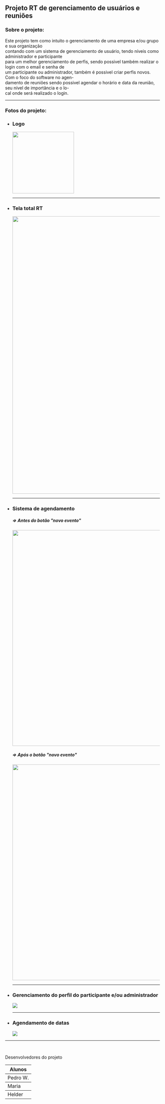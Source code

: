 <h2>Projeto RT de gerenciamento de usuários e reuniões</h2>

### Sobre o projeto:

<p>Este projeto tem como intuito o gerenciamento de uma empresa e/ou grupo e sua organização <br/>
contando com um sistema de gerenciamento de usuário, tendo níveis como administrador e participante <br/>
para um melhor gerenciamento de perfis, sendo possivel também realizar o login com o email e senha de <br/>
um participante ou administrador, também é possivel criar perfis novos. Com o foco do software no agen- <br/>
damento de reuniões sendo possivel agendar o horário e data da reunião, seu nível de importância e o lo- <br/>
cal onde será realizado o login. 
</p>

<hr/>

### Fotos do projeto:

 <div>
  <ul>
      <li>
       <h3>Logo</h3>
       <img width="200px"  src="https://user-images.githubusercontent.com/81252209/203434985-f4e74201-a178-4a8b-8579-894ebf4f8776.png"/> <br/>
     </li>
     <hr/>
       <li>
       <h3>Tela total RT</h3>
       <img width="900px"  src="https://user-images.githubusercontent.com/81252209/203434672-21c49601-503b-41d5-8e79-e649c6963ddb.png"/> <br/>
     </li>
   <hr/>
       <li>
    <h3>Sistema de agendamento</h3>
        <h5>=> Antes do botão "novo evento" </h5>
        <img width="700px"  src="https://user-images.githubusercontent.com/81252209/203434842-d69114e9-c2bf-403a-8a27-e37378902093.png"/>
         <h5>=> Após o botão "novo evento" </h5>
        <img width="700px"  src="https://user-images.githubusercontent.com/81252209/203434778-6ffa6e73-9f57-4b9d-9966-e2e1f4604336.png"/> <br/>
     </li>
   <hr/>
       <li>
       <h3>Gerenciamento do perfil do participante e/ou administrador</h3>
       <img src="https://user-images.githubusercontent.com/81252209/203434725-7dde779e-8e77-4270-9ce0-3e1945effb5d.png"/> <br/>
     </li>
   <hr/>
       <li>
       <h3>Agendamento de datas</h3>
       <img src="https://user-images.githubusercontent.com/81252209/203434801-beca3c4c-732c-41a6-9c7d-a23cc17868e8.png"/> <br/>
     </li>
    
  </ul>
</div>
  

<hr/>

<br/>
<p>Desenvolvedores do projeto</p>

 <table>
   <thead>
    <th >Alunos</th>
   </thead>
 <tbody>
   <td >Pedro W.</td>
  </tbody>
   <tbody>
   <td >Maria</td>
  </tbody>
   <tbody>
   <td >Helder</td>
  </tbody>
 </table>
